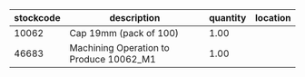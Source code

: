 |stockcode|description|quantity|location|
|---------|-----------|--------|--------|
|10062|Cap 19mm (pack of 100)|1.00||
|46683|Machining Operation to Produce 10062_M1|1.00||
